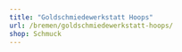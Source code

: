 ```yaml
---
title: "Goldschmiedewerkstatt Hoops"
url: /bremen/goldschmiedewerkstatt-hoops/
shop: Schmuck
---
```

